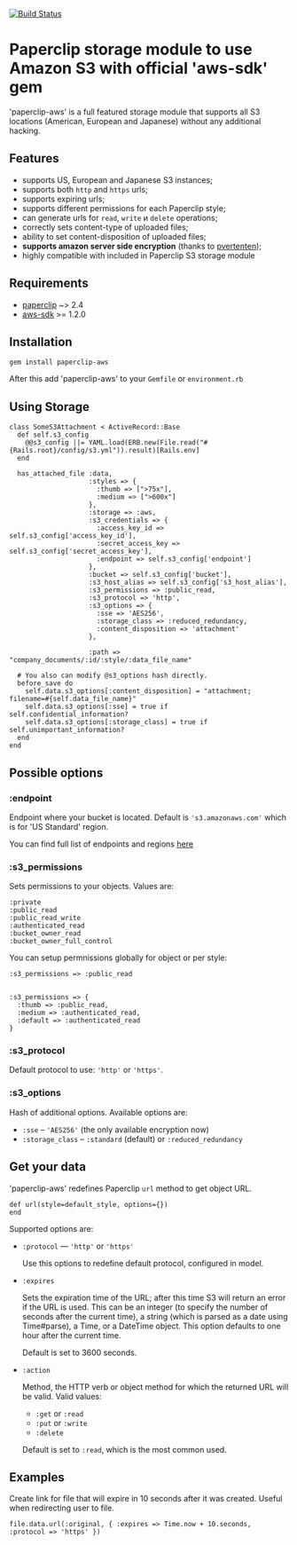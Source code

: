 [![Build Status](https://secure.travis-ci.org/igor-alexandrov/paperclip-aws.png)](http://travis-ci.org/igor-alexandrov/paperclip-aws)

# Paperclip storage module to use Amazon S3 with official 'aws-sdk' gem #

'paperclip-aws' is a full featured storage module that supports all S3 locations (American, European and Japanese) without any additional hacking.

## Features ##
  
* supports US, European and Japanese S3 instances;
* supports both `http` and `https` urls;
* supports expiring urls;
* supports different permissions for each Paperclip style;
* can generate urls for `read`, `write` и `delete` operations;
* correctly sets content-type of uploaded files;
* ability to set content-disposition of uploaded files;
* **supports amazon server side encryption** (thanks to [pvertenten](https://github.com/pvertenten));
* highly compatible with included in Paperclip S3 storage module


## Requirements ##

* [paperclip][0] ~> 2.4
* [aws-sdk][1] >= 1.2.0

## Installation ##

    gem install paperclip-aws

After this add 'paperclip-aws' to your `Gemfile` or `environment.rb`
    
## Using Storage ##

    class SomeS3Attachment < ActiveRecord::Base
      def self.s3_config
        @@s3_config ||= YAML.load(ERB.new(File.read("#{Rails.root}/config/s3.yml")).result)[Rails.env]    
      end

      has_attached_file :data,
                        :styles => {
                          :thumb => [">75x"],
                          :medium => [">600x"]
                        },                    
                        :storage => :aws,
                        :s3_credentials => {
                          :access_key_id => self.s3_config['access_key_id'],
                          :secret_access_key => self.s3_config['secret_access_key'],
                          :endpoint => self.s3_config['endpoint']
                        },
                        :bucket => self.s3_config['bucket'],                    
                        :s3_host_alias => self.s3_config['s3_host_alias'],
                        :s3_permissions => :public_read,
                        :s3_protocol => 'http',
                        :s3_options => {
                          :sse => 'AES256',
                          :storage_class => :reduced_redundancy,
                          :content_disposition => 'attachment'
                        },
                        
                        :path => "company_documents/:id/:style/:data_file_name"  
                        
      # You also can modify @s3_options hash directly.
      before_save do
        self.data.s3_options[:content_disposition] = "attachment; filename=#{self.data_file_name}"
        self.data.s3_options[:sse] = true if self.confidential_information?
        self.data.s3_options[:storage_class] = true if self.unimportant_information?
      end                          
    end
                      
## Possible options ##

### :endpoint ###
Endpoint where your bucket is located. Default is `'s3.amazonaws.com'` which is for 'US Standard' region.

You can find full list of endpoints and regions [here](http://aws.amazon.com/articles/3912#s3)

### :s3_permissions  ###
Sets permissions to your objects. Values are:

    :private
    :public_read
    :public_read_write
    :authenticated_read
    :bucket_owner_read
    :bucket_owner_full_control

You can setup permnissions globally for object or per style:    

    :s3_permissions => :public_read
    
    
    :s3_permissions => {
      :thumb => :public_read,
      :medium => :authenticated_read,
      :default => :authenticated_read
    }
   
### :s3_protocol ###
Default protocol to use: `'http'` or `'https'`.

### :s3_options ###
Hash of additional options. Available options are:

* `:sse` –  `'AES256'` (the only available encryption now)
* `:storage_class` – `:standard` (default) or `:reduced_redundancy`


## Get your data

'paperclip-aws' redefines Paperclip `url` method to get object URL.

    def url(style=default_style, options={})
    end

Supported options are:

* `:protocol` — `'http'` or `'https'`

  Use this options to redefine default protocol, configured in model.

* `:expires`

  Sets the expiration time of the URL; after this time S3 will return an error if the URL is used.  This can be an integer (to specify the number of seconds after the current time), a string (which is parsed as a date using Time#parse), a Time, or a DateTime object. This option defaults to one hour after the current time.
  
  Default is set to 3600 seconds.

* `:action`
  
  Method, the HTTP verb or object method for which the returned URL will be valid.  Valid values:
  
  * `:get` or `:read`
  * `:put` or `:write`
  * `:delete`
  
  Default is set to `:read`, which is the most common used.

## Examples
  
Create link for file that will expire in 10 seconds after it was created. Useful when redirecting user to file.
  
    file.data.url(:original, { :expires => Time.now + 10.seconds, :protocol => 'https' })
    
    
[0]: https://github.com/thoughtbot/paperclip
[1]: https://github.com/amazonwebservices/aws-sdk-for-ruby